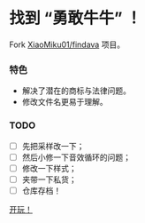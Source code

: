# 找到 “勇敢牛牛” ！

Fork [XiaoMiku01/findava](https://github.com/XiaoMiku01/findava) 项目。

### 特色
 - 解决了潜在的商标与法律问题。
 - 修改文件名更易于理解。

### TODO
- [ ] 先把采样改一下；
- [ ] 然后小修一下音效循环的问题；
- [ ] 修改一下样式；
- [ ] 夹带一下私货；
- [ ] 仓库存档！

[开玩！](https://gh.kurisucat.com/FindCow)
